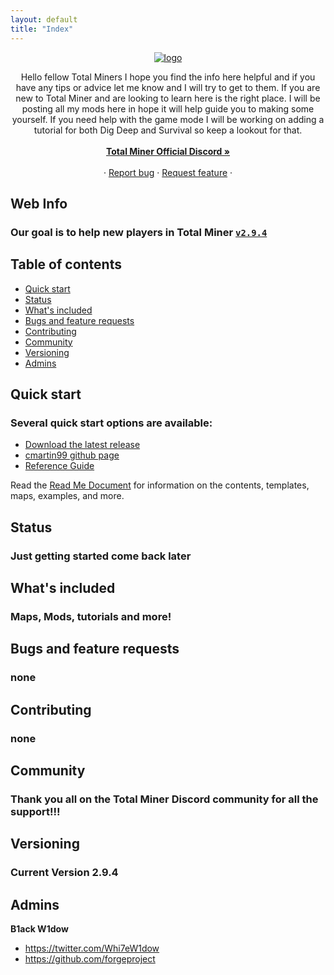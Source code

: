 ```yaml
---
layout: default
title: "Index"
---
```

<p align="center">
  <a href="forgeproject.net/">
   <a href='https://postimg.cc/SJpSBRNH' target='_blank'><img src='https://i.postimg.cc/SJpSBRNH/logo.png' border='0' alt='logo'/></a>
  </a>
</p>


<p align="center">
  Hello fellow Total Miners I hope you find the info here helpful and if you have any tips or advice let me know and I will try to get to them. If you are new to Total Miner 
  and are looking to learn here is the right place. I will be posting all my mods here in hope it will help guide you to making some yourself. If you need help with the game mode I
  will be working on adding a tutorial for both Dig Deep and Survival so keep a lookout for that.
  <br>
  <br>
  <a href="https://discord.gg/totalminer"><strong>Total Miner Official Discord »</strong></a>
  <br>
  <br>
  ·
  <a href="https://github.com/forgeproject/forgeproject.github.io/issues">Report bug</a>
  ·
  <a href="https://github.com/forgeproject/forgeproject.github.io/issues?q=is%3Aopen+is%3Aissue+label%3Aenhancement">Request feature</a>
  ·
</p>


## Web Info

### Our goal is to help new players in Total Miner  [`v2.9.4`](https://discord.com/channels/259780503115137028/655266423484186673) 

## Table of contents

- [Quick start](#quick-start)
- [Status](#status)
- [What's included](#whats-included)
- [Bugs and feature requests](#bugs-and-feature-requests)
- [Contributing](#contributing)
- [Community](#community)
- [Versioning](#versioning)
- [Admins](#admins)



## Quick start

### Several quick start options are available:

- [Download the latest release](https://github.com/forgeproject/forgeproject.github.io/archive/refs/heads/main.zip)
- [cmartin99 github page](https://github.com/cmartin99)
- [Reference Guide](https://cmartin99.github.io/index)

Read the [Read Me Document](./another-page.md) for information on the contents, templates, maps, examples, and more.


## Status

### Just getting started come back later


## What's included

### Maps, Mods, tutorials and more!


## Bugs and feature requests

### none


## Contributing

### none


## Community

### Thank you all on the Total Miner Discord community for all the support!!!


## Versioning

### Current Version 2.9.4


## Admins

**B1ack W1dow**
- <https://twitter.com/Whi7eW1dow>
- <https://github.com/forgeproject>


